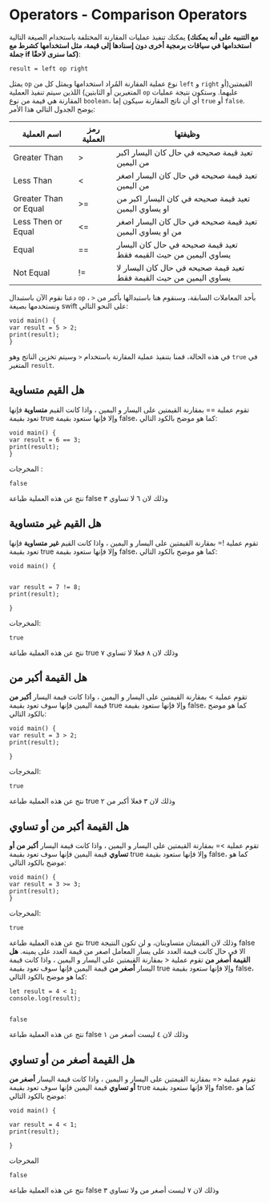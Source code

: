 # Operators - Comparison Operators
يمكنك تنفيذ عمليات المقارنة المختلفة باستخدام الصيغة التالية **(****مع التنبيه على أنه يمكنك استخدامها في سياقات برمجية أخرى دون إسنادها إلى قيمة، مثل استخدامها كشرط مع جملة if كما سنرى لاحقًا****)**:


    result = left op right

 يمثل `op` نوع عملية المقارنة المُراد استخدامها ويمثل كل من `left` و `right` القيمتين(أو المتغيرين أو الثابتين) اللذين سيتم تنفيذ العملية `op` عليهما. وستكون نتيجة عمليات المقارنة هي قيمة من نوع `boolean`، أي أن ناتج المقارنة سيكون إما `true` أو `false`. يوضح الجدول التالي هذا الأمر:

| **اسم العملية**       | **رمز العملية** | **وظيفتها**                                                         |
| --------------------- | --------------- | ------------------------------------------------------------------- |
| Greater Than          | >               | تعيد قيمة صحيحه في حال كان اليسار اكبر من اليمين                    |
| Less Than             | <               | تعيد قيمة صحيحه في حال كان اليسار اصغر من اليمين                    |
| Greater Than or Equal | >=              | تعيد قيمة صحيحه في كان اليسار اكبر من او يساوي اليمين               |
| Less Then or Equal    | <=              | تعيد قيمة صحيحه في حال كان اليسار اصغر من او يساوي اليمين           |
| Equal                 | ==              | تعيد قيمة صحيحه في حال كان اليسار يساوي اليمين من حيث القيمه فقط    |
| Not Equal             | !=              | تعيد قيمة صحيحه في حال كان اليسار لا يساوي اليمين من حيث القيمة فقط |

دعنا نقوم الآن باستبدال `op` بأحد المعاملات السابقة، وسنقوم هنا باستبدالها بأكبر من  `<` ، ونستخدمها بصيغة swift على النحو التالي:


    
    void main() {
    var result = 5 > 2;
    print(result);
    }

في هذه الحالة، قمنا بتنفيذ عملية المقارنة باستخدام `<` وسيتم تخزين الناتج وهو `true` في المتغير `result`.


## **هل القيم متساوية**

تقوم عملية == بمقارنة القيمتين على اليسار و اليمين ، واذا كانت القيم **متساوية** فإنها تعود بقيمة true وإلا فإنها ستعود بقيمة false، كما هو موضح بالكود التالي:

    
    void main() {
    var result = 6 == 3;
    print(result);
    }

المخرجات :

    false

نتج عن هذه العملية طباعة false وذلك لان ٦ لا تساوي ٣

## **هل القيم غير متساوية**

تقوم عملية != بمقارنة القيمتين على اليسار و اليمين ، واذا كانت القيم **غير** **متساوية** فإنها تعود بقيمة true وإلا فإنها ستعود بقيمة false، كما هو موضح بالكود التالي:

    void main() {
    
    
    var result = 7 != 8;
    print(result);
    
    }

المخرجات:

    true

نتج عن هذه العملية طباعة true وذلك لان ٨ فعلا لا تساوي ٧

## **هل القيمة أكبر من**

تقوم عملية > بمقارنة القيمتين على اليسار و اليمين ، واذا كانت قيمة اليسار **أكبر من** قيمة اليمين فإنها سوف تعود بقيمة true وإلا فإنها ستعود بقيمة false، كما هو موضح بالكود التالي:

    void main() {
    var result = 3 > 2;
    print(result);
    
    }

المخرجات:


    true

نتج عن هذه العملية طباعة true وذلك لان ٣ فعلا أكبر من ٢

## **هل القيمة أكبر من أو تساوي**

تقوم عملية >= بمقارنة القيمتين على اليسار و اليمين ، واذا كانت قيمة اليسار **أكبر من أو تساوي** قيمة اليمين فإنها سوف تعود بقيمة true وإلا فإنها ستعود بقيمة false، كما هو موضح بالكود التالي:

    void main() {
    var result = 3 >= 3;
    print(result);
    }

المخرجات:

    true

نتج عن هذه العملية طباعة true وذلك لان القيمتان متساويتان، و لن تكون النتيجة false الا في حال كانت قيمة العدد على يسار المعامل اصغر من قيمة العدد على يمينه. **هل القيمة أصغر من** تقوم عملية < بمقارنة القيمتين على اليسار و اليمين ، واذا كانت قيمة اليسار **أصغر من** قيمة اليمين فإنها سوف تعود بقيمة true وإلا فإنها ستعود بقيمة false، كما هو موضح بالكود التالي:

    let result = 4 < 1;
    console.log(result);
    
    
    false

نتج عن هذه العملية طباعة false وذلك لان ٤ ليست أصغر من ١

## **هل القيمة أصغر من أو تساوي**

تقوم عملية <= بمقارنة القيمتين على اليسار و اليمين ، واذا كانت قيمة اليسار **أصغر من أو تساوي** قيمة اليمين فإنها سوف تعود بقيمة true وإلا فإنها ستعود بقيمة false، كما هو موضح بالكود التالي:

    void main() {
      
    var result = 4 < 1;
    print(result);
    
    }
    

المخرجات


    
    false

نتج عن هذه العملية طباعة false وذلك لان ٧ ليست أصغر من ولا تساوي ٣

